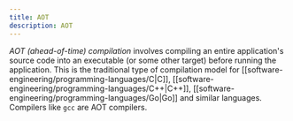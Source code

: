 ```yaml
---
title: AOT
description: AOT
---
```


*AOT (ahead-of-time) compilation* involves compiling an entire application's source code into an executable (or some other target) before running the application. This is the traditional type of compilation model for [[software-engineering/programming-languages/C|C]], [[software-engineering/programming-languages/C++|C++]], [[software-engineering/programming-languages/Go|Go]] and similar languages. Compilers like `gcc` are AOT compilers.
